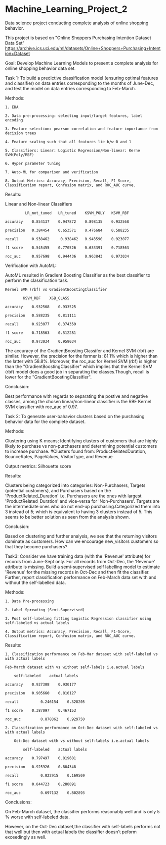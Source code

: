 # Machine_Learning_Project_2

Data science project conducting complete analysis of online shopping behavior.

This project is based on "Online Shoppers Purchasing Intention Dataset Data Set" https://archive.ics.uci.edu/ml/datasets/Online+Shoppers+Purchasing+Intention+Dataset

Goal: Develop Machine Learning Models to present a complete analysis for online shopping behavior data set.

Task 1: To build a predictive classification model (ensuring optimal features and classifier) on data entries corresponding to the months of June-Dec, and test the model on data entries corresponding to Feb-March. 

Methods:

	1. EDA

	2. Data pre-processing: selecting input/target features, label encoding
  
	3. Feature selection: pearson correlation and feature importance from decision trees
		
	4. Feature scaling such that all features lie b/w 0 and 1

	5. Classifiers: Linear: Logistic Regression/Non-linear: Kerne SVM(Poly/RBF)
  
	6. Hyper parameter tuning

	7. Auto-ML for comparison and verification
  
	8. Output Metrics: Accuracy, Precision, Recall, F1-Score, Classification report, Confusion matrix, and ROC_AUC curve.
  
Results: 

   Linear and Non-linear Classifiers
   
  			 LR_not_tuned	LR_tuned	KSVM_POLY	KSVM_RBF
          
	accuracy	0.854137	0.947872	0.898135	0.932568

	precision	0.384454	0.653571	0.476684	0.588235

	recall		0.938462	 0.938462	0.943590	0.923077

	f1 score	0.545455	0.770526	0.633391	0.718563

	roc_auc	 	0.957698	0.944436	0.963843	0.973034

Verification with AutoML:

AutoML resulted in Gradient Boosting Classifier as the best classifier to perform the classification task.

	Kernel SVM (rbf) vs GradientBoostingClassifier
	
			KSVM_RBF	XGB_CLASS
			
	accuracy	0.932568	0.933525
	
	precision	0.588235	0.811111
	
	recall		0.923077	0.374359
	
	f1 score	0.718563	0.512281
	
	roc_auc		0.973034	0.959034
	
The accuracy of the GradientBoosting Classifer and Kernel SVM (rbf) are similar. However, the precision for the former is: 81.1% which is higher than the latter with 58.8%. 
Moreover, the roc_auc for Kernel SVM (rbf) is  higher than the "GradientBoostingClassifier" which implies that the Kernel SVM (rbf) model does a good job in separating the classes.Though, recall is lower for the "GradientBoostingClassifier".

Conclusion:

Best performance with regards to separating the postive and negative classes, among the chosen linear/non-linear classifier is the RBF Kernel SVM classifier with roc_auc of 0.97.


Task 2: To generate user-bahavior clusters based on the purchasing behavior data for the complete dataset. 

Methods:

Clustering using K-means; Identifying clusters of customers that are highly likely to purchase vs non-purchasers and determining potential customers to increase purchase.
#Clusters found from: ProductRelatedDuration, BounceRates, PageValues, VisitorType, and Revenue

Output metrics: Silhouette score 

Results:

Clusters being categorized into categories: Non-Purchasers, Targets (potential customers), and Purchasers based on the 'ProductRelated_Duration' i.e. Purchasers are the ones with largest 'ProductRelated_Duration' and vice-versa for 'Non-Purchasers'. Targets are the intermediate ones who do not end-up purchasing.Categorized them into 3 instead of 5; which is equivalent to having 3 clusters instead of 5. This seems to be better solution as seen from the analysis shown.

Conclusion:

Based on clustering and further analysis, we see that the returning visitors dominate as customers. How can we encourage new_visitors customers so that they become purchasers?

Task3: Consider we have training data (with the 'Revenue' attribute) for records from June-Sept only. For all records from Oct-Dec, the 'Revenue' attribute is missing. Build a semi-supervised self labelling model to estimate 'Revenue' for the missing records in Oct-Dec and then fit the classifier. Further, report classification performance on Feb-March data set with and without the self-labelled data.

Methods:

	1. Data Pre-processing
	
	2. Label Spreading (Semi-Supervised)
	
	3. Post self-labeling fitting Logistic Regression classifier using self-labeled vs actual labels
	
	4. Output metrics: Accuracy, Precision, Recall, F1-Score, Classification report, Confusion matrix, and ROC_AUC curve.
	
Results:

	1. Classification performance on Feb-Mar dataset with self-labeled vs with actual labels 
	
	Feb-March dataset with vs without self-labels i.e.actual labels
	
		self-labeled	actual labels
		
	accuracy	0.927308	0.930177
	
	precision	0.905660	0.810127
	
	recall	        0.246154	0.328205
	
	f1 score	0.387097	0.467153
	
	roc_auc	        0.878062	0.929750
	
	2. Classification performance on Oct-Dec dataset with self-labeled vs with actual labels 
	
		Oct-Dec dataset with vs without self-labels i.e.actual labels
		
			self-labeled	actual labels
			
	accuracy	0.797497	0.819681
	
	precision	0.925926	0.804348
	
	recall	        0.022915	0.169569
	
	f1 score	0.044723	0.280091
	
	roc_auc	        0.697132	0.802893


Conclusions:

On Feb-March dataset, the classifier performs reasonably well and is only 5 % worse with self-labeled data.

However, on the Oct-Dec dataset,the classifier with self-labels performs not that well but then with actual labels the classifier doesn't peform exceedingly as well. 


